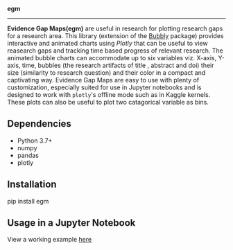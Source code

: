 **egm**
******************************

**Evidence Gap Maps(egm)** are useful in research for plotting research gaps for a research area. This library (extension of the [Bubbly]( https://github.com/AashitaK/bubbly) package) provides interactive and animated charts using *Plotly* that can be useful to view reasearch gaps and tracking time based progress of relevant research. The animated bubble charts can accommodate up to six variables viz. X-axis, Y-axis, time, bubbles (the research artifacts of title , abstract and doi) their size (similarity to research question) and their color in a compact and captivating way. Evidence Gap Maps are easy to use with plenty of customization, especially suited for use in Jupyter notebooks and is designed to work with ``plotly``'s offline mode such as in Kaggle kernels. These plots can also be useful to plot two catagorical variable as bins.

Dependencies
------------
* Python 3.7+
* numpy
* pandas 
* plotly

Installation
-------------
pip install egm

  
Usage in a Jupyter Notebook
----------------------------

View a working example [here](https://www.kaggle.com/uplytics/evidence-gap-map-for-risk-areas)
